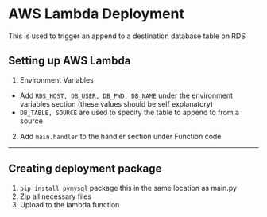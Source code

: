 # AWS Lambda Deployment
This is used to trigger an append to a destination database table on RDS
## Setting up AWS Lambda
1. Environment Variables
  - Add `RDS_HOST, DB_USER, DB_PWD, DB_NAME` under the environment variables section (these values should be self explanatory)
  - `DB_TABLE, SOURCE` are used to specify the table to append to from a source
2. Add `main.handler` to the handler section under Function code
***
## Creating deployment package
1. `pip install pymysql` package this in the same location as main.py
2. Zip all necessary files
3. Upload to the lambda function
